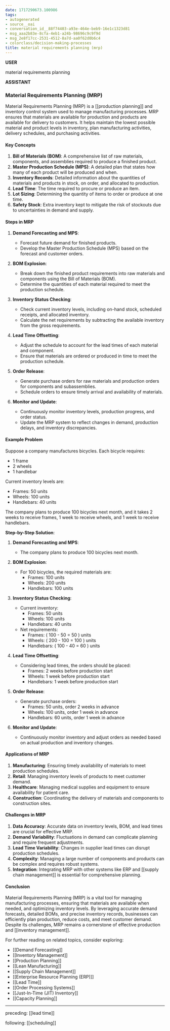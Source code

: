```yaml
---
date: 1717290673.100986
tags:
- autogenerated
- source__oai
- conversation_id__88f74403-a93e-464e-beb9-16e1c1323d81
- msg_aaa2b83e-8cfa-4eb1-a24b-98696c9c9f9d
- msg_2e8f17cc-2531-4512-8a7d-aa0f62d0b6c4
- colorclass/decision-making-processes
title: material requirements planning (mrp)
---
```


**USER**

material requirements planning


**ASSISTANT**

### Material Requirements Planning (MRP)

Material Requirements Planning (MRP) is a [[production planning]] and inventory control system used to manage manufacturing processes. MRP ensures that materials are available for production and products are available for delivery to customers. It helps maintain the lowest possible material and product levels in inventory, plan manufacturing activities, delivery schedules, and purchasing activities.

#### Key Concepts

1. **Bill of Materials (BOM)**: A comprehensive list of raw materials, components, and assemblies required to produce a finished product.
2. **Master Production Schedule (MPS)**: A detailed plan that states how many of each product will be produced and when.
3. **Inventory Records**: Detailed information about the quantities of materials and products in stock, on order, and allocated to production.
4. **Lead Time**: The time required to procure or produce an item.
5. **Lot Sizing**: Determining the quantity of items to order or produce at one time.
6. **Safety Stock**: Extra inventory kept to mitigate the risk of stockouts due to uncertainties in demand and supply.

#### Steps in MRP

1. **Demand Forecasting and MPS**:
   - Forecast future demand for finished products.
   - Develop the Master Production Schedule (MPS) based on the forecast and customer orders.

2. **BOM Explosion**:
   - Break down the finished product requirements into raw materials and components using the Bill of Materials (BOM).
   - Determine the quantities of each material required to meet the production schedule.

3. **Inventory Status Checking**:
   - Check current inventory levels, including on-hand stock, scheduled receipts, and allocated inventory.
   - Calculate the net requirements by subtracting the available inventory from the gross requirements.

4. **Lead Time Offsetting**:
   - Adjust the schedule to account for the lead times of each material and component.
   - Ensure that materials are ordered or produced in time to meet the production schedule.

5. **Order Release**:
   - Generate purchase orders for raw materials and production orders for components and subassemblies.
   - Schedule orders to ensure timely arrival and availability of materials.

6. **Monitor and Update**:
   - Continuously monitor inventory levels, production progress, and order status.
   - Update the MRP system to reflect changes in demand, production delays, and inventory discrepancies.

#### Example Problem

Suppose a company manufactures bicycles. Each bicycle requires:
- 1 frame
- 2 wheels
- 1 handlebar

Current inventory levels are:
- Frames: 50 units
- Wheels: 100 units
- Handlebars: 40 units

The company plans to produce 100 bicycles next month, and it takes 2 weeks to receive frames, 1 week to receive wheels, and 1 week to receive handlebars.

**Step-by-Step Solution**:

1. **Demand Forecasting and MPS**:
   - The company plans to produce 100 bicycles next month.

2. **BOM Explosion**:
   - For 100 bicycles, the required materials are:
     - Frames: 100 units
     - Wheels: 200 units
     - Handlebars: 100 units

3. **Inventory Status Checking**:
   - Current inventory:
     - Frames: 50 units
     - Wheels: 100 units
     - Handlebars: 40 units
   - Net requirements:
     - Frames: \( 100 - 50 = 50 \) units
     - Wheels: \( 200 - 100 = 100 \) units
     - Handlebars: \( 100 - 40 = 60 \) units

4. **Lead Time Offsetting**:
   - Considering lead times, the orders should be placed:
     - Frames: 2 weeks before production start
     - Wheels: 1 week before production start
     - Handlebars: 1 week before production start

5. **Order Release**:
   - Generate purchase orders:
     - Frames: 50 units, order 2 weeks in advance
     - Wheels: 100 units, order 1 week in advance
     - Handlebars: 60 units, order 1 week in advance

6. **Monitor and Update**:
   - Continuously monitor inventory and adjust orders as needed based on actual production and inventory changes.

#### Applications of MRP

1. **Manufacturing**: Ensuring timely availability of materials to meet production schedules.
2. **Retail**: Managing inventory levels of products to meet customer demand.
3. **Healthcare**: Managing medical supplies and equipment to ensure availability for patient care.
4. **Construction**: Coordinating the delivery of materials and components to construction sites.

#### Challenges in MRP

1. **Data Accuracy**: Accurate data on inventory levels, BOM, and lead times are crucial for effective MRP.
2. **Demand Variability**: Fluctuations in demand can complicate planning and require frequent adjustments.
3. **Lead Time Variability**: Changes in supplier lead times can disrupt production schedules.
4. **Complexity**: Managing a large number of components and products can be complex and requires robust systems.
5. **Integration**: Integrating MRP with other systems like ERP and [[supply chain management]] is essential for comprehensive planning.

#### Conclusion

Material Requirements Planning (MRP) is a vital tool for managing manufacturing processes, ensuring that materials are available when needed, and optimizing inventory levels. By leveraging accurate demand forecasts, detailed BOMs, and precise inventory records, businesses can efficiently plan production, reduce costs, and meet customer demand. Despite its challenges, MRP remains a cornerstone of effective production and [[inventory management]].

For further reading on related topics, consider exploring:
- [[Demand Forecasting]]
- [[Inventory Management]]
- [[Production Planning]]
- [[Lean Manufacturing]]
- [[Supply Chain Management]]
- [[Enterprise Resource Planning (ERP)]]
- [[Lead Time]]
- [[Order Processing Systems]]
- [[Just-In-Time (JIT) Inventory]]
- [[Capacity Planning]]


---

preceding: [[lead time]]  


following: [[scheduling]]